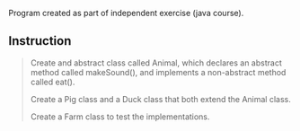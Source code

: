 Program created as part of independent exercise (java course).

## Instruction

> Create and abstract class called Animal, which declares an abstract method called makeSound(),
> and implements a non-abstract method called eat().</br>
> 
> Create a Pig class and a Duck class that both extend the Animal class.
> 
> Create a Farm class to test the implementations.